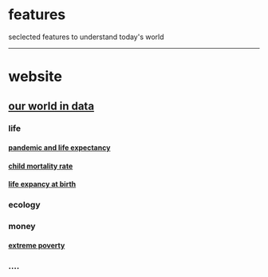 # features
seclected features to understand today's world


-----------------------------------

# website

## [our world in data](https://ourworldindata.org/)

### life
#### [pandemic and life expectancy](https://ourworldindata.org/data-insights#most-recent-data-insight)
#### [child mortality rate](https://ourworldindata.org/grapher/child-mortality?time=earliest..latest)
#### [life expancy at birth](https://ourworldindata.org/grapher/life-expectancy)


### ecology


### money
#### [extreme poverty](https://ourworldindata.org/explorers/poverty-explorer?Indicator=Share+in+poverty&Poverty+line=%242.15+per+day%3A+International+Poverty+Line&Household+survey+data+type=Show+data+from+both+income+and+consumption+surveys&Show+breaks+between+less+comparable+surveys=false&country=BGD~BOL~KEN~MOZ~NGA~ZMB)

### ....



